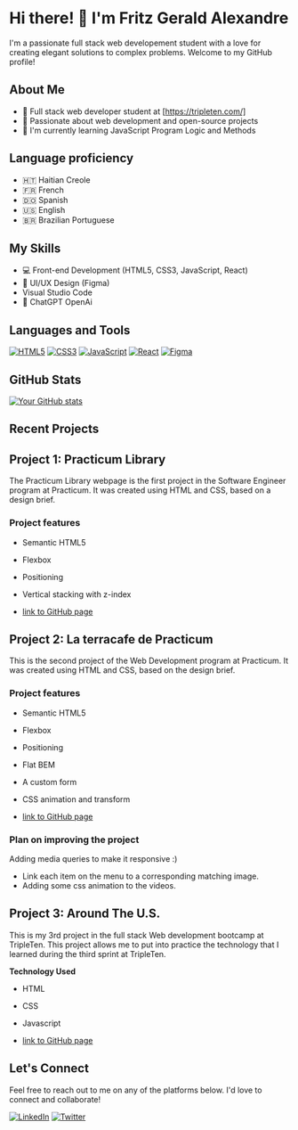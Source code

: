 <!-- Header -->
# Hi there! 👋 I'm Fritz Gerald Alexandre

I'm a passionate full stack web developement student with a love for creating elegant solutions to complex problems. Welcome to my GitHub profile!

<!-- About Me -->
## About Me

- 💼 Full stack web developer student at [https://tripleten.com/]
- 🚀 Passionate about web development and open-source projects
- 🌱 I'm currently learning JavaScript Program Logic and Methods

<!-- Language proficiency -->
## Language proficiency

- 🇭🇹 Haitian Creole
- 🇫🇷 French
- 🇩🇴 Spanish
- 🇺🇸 English
- 🇧🇷 Brazilian Portuguese

<!-- My Skills -->
## My Skills

- 💻 Front-end Development (HTML5, CSS3, JavaScript, React)
- 🧰 UI/UX Design (Figma)
- Visual Studio Code
- 🤖 ChatGPT OpenAi

<!-- Languages and Tools -->
## Languages and Tools

[![HTML5](https://img.shields.io/badge/-HTML5-E34F26?style=for-the-badge&logo=html5&logoColor=white)](https://developer.mozilla.org/en-US/docs/Web/HTML)
[![CSS3](https://img.shields.io/badge/-CSS3-1572B6?style=for-the-badge&logo=css3&logoColor=white)](https://developer.mozilla.org/en-US/docs/Web/CSS)
[![JavaScript](https://img.shields.io/badge/-JavaScript-F7DF1E?style=for-the-badge&logo=javascript&logoColor=black)](https://developer.mozilla.org/en-US/docs/Web/JavaScript)
[![React](https://img.shields.io/badge/-React-61DAFB?style=for-the-badge&logo=react&logoColor=black)](https://reactjs.org/)
[![Figma](https://img.shields.io/badge/-Figma-F24E1E?style=for-the-badge&logo=figma&logoColor=white)](https://www.figma.com/)

<!-- GitHub Stats -->
## GitHub Stats

[![Your GitHub stats](https://github-readme-stats.vercel.app/api?username=FritzisFluent&show_icons=true&theme=dark)](https://github.com/FritzisFluent)

<!-- Recent Projects -->
## Recent Projects

<!-- Project 1: Practicum Library -->
## Project 1: Practicum Library

The Practicum Library webpage is the first project in the Software Engineer program at Practicum. It was created using HTML and CSS, based on a design brief.

### Project features

- Semantic HTML5
- Flexbox
- Positioning
- Vertical stacking with z-index

- [link to GitHub page](https://fritzisfluent.github.io/Practicum-library/)


<!-- Project 2: La terracafe de Practicum -->
## Project 2: La terracafe de Practicum

This is the second project of the Web Development program at Practicum. It was created using HTML and CSS, based on the design brief.

### Project features

- Semantic HTML5
- Flexbox
- Positioning
- Flat BEM
- A custom form
- CSS animation and transform

- [link to GitHub page](https://fritzisfluent.github.io/La-Terracafe-de-Practicum/)

### Plan on improving the project

Adding media queries to make it responsive :)

- Link each item on the menu to a corresponding matching image.
- Adding some css animation to the videos.

<!-- Project 3: Around The U.S. -->
## Project 3: Around The U.S.

This is my 3rd project in the full stack Web development bootcamp at TripleTen. This project allows me to put into practice the technology that I learned during the third sprint at TripleTen.

**Technology Used**

- HTML
- CSS
- Javascript

- [link to GitHub page](https://fritzisfluent.github.io/Around-The-US/)



<!-- Footer -->
## Let's Connect

Feel free to reach out to me on any of the platforms below. I'd love to connect and collaborate!

[![LinkedIn](https://img.shields.io/badge/-LinkedIn-0077B5?style=for-the-badge&logo=linkedin&logoColor=white)](https://www.linkedin.com/in/fritzalexandre/)
[![Twitter](https://img.shields.io/badge/-Twitter-1DA1F2?style=for-the-badge&logo=twitter&logoColor=white)](https://twitter.com/fritzalexandre/)
